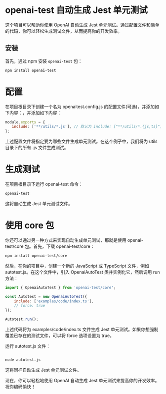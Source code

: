 # openai-test 自动生成 Jest 单元测试

这个项目可以帮助你使用 OpenAI 自动生成 Jest 单元测试。通过配置文件和简单的代码，你可以轻松生成测试文件，从而提高你的开发效率。

## 安装

首先，通过 npm 安装 `openai-test` 包：

```bash
npm install openai-test
```

# 配置
在项目根目录下创建一个名为 openaitest.config.js 的配置文件(可选)，并添加如下内容：，并添加如下内容：

```javascript
module.exports = {
   include: ['**/utils/*.js'], // 默认为 include: ["**/utils/*.{js,ts}"]
};
```
上述配置文件将指定要为哪些文件生成单元测试。在这个例子中，我们将为 utils 目录下的所有 .js 文件生成测试。
# 生成测试
在项目根目录下运行 openai-test 命令：
```bash
openai-test
```

这将自动生成 Jest 单元测试文件。

# 使用 core 包
你还可以通过另一种方式来实现自动生成单元测试，那就是使用 openai-test/core 包。首先，下载 openai-test/core：

```bash
npm install openai-test/core
```

然后，在你的项目中，创建一个新的 JavaScript 或 TypeScript 文件，例如 autotest.js。在这个文件中，引入 OpenaiAutoTest 类并实例化它，然后调用 run 方法：

```javascript
import { OpenaiAutoTest } from 'openai-test/core';

const Autotest = new OpenaiAutoTest({
    include: ['examples/code/index.ts'],
    // force: true
});

Autotest.run();

```
上述代码将为 examples/code/index.ts 文件生成 Jest 单元测试。如果你想强制覆盖已存在的测试文件，可以将 force 选项设置为 true。

运行 autotest.js 文件：
```bash

node autotest.js

```
这将同样自动生成 Jest 单元测试文件。

现在，你可以轻松地使用 OpenAI 自动生成 Jest 单元测试来提高你的开发效率。祝你编码愉快！